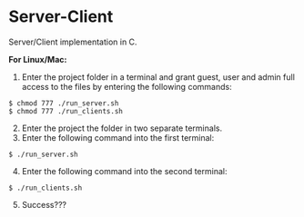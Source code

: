 # Server-Client
Server/Client implementation in C.

**For Linux/Mac:**
1. Enter the project folder in a terminal and grant guest, user and admin full access to the files by entering the following commands:
```
$ chmod 777 ./run_server.sh
$ chmod 777 ./run_clients.sh
```
2. Enter the project the folder in two separate terminals.
3. Enter the following command into the first terminal:
```
$ ./run_server.sh
```
4. Enter the following command into the second terminal:
```
$ ./run_clients.sh
```
5. Success???
